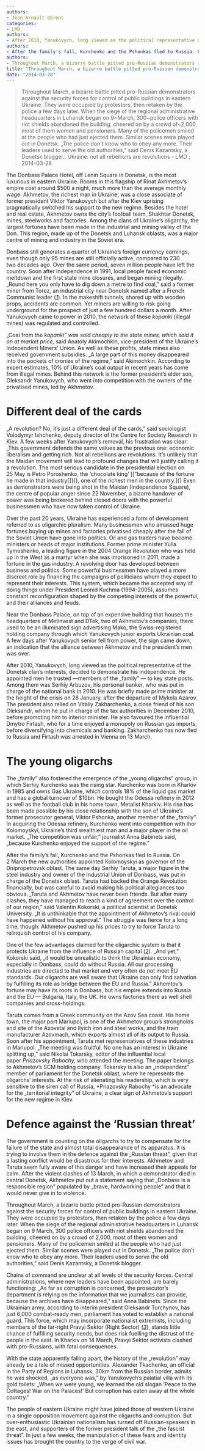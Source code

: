 ```yaml
---
authors: 
- Jean-Arnault Dérens
categories: 
- LMD
authors: 
- After 2010, Yanukovych, long viewed as the political representative of the Donetsk clan's interests, decided to demonstrate his independence. He appointed men he trusted ---members of the „family” --- to key state posts. Among them was Serhiy Arbuzov, his personal banker, who was put in charge of the national bank in~2010. He was briefly made prime minister at the height of the crisis on 28~January, after the departure of Mykola Azarov. The president also relied on Vitaliy Zakharchenko, a close friend of his son Oleksandr, whom he put in charge of the tax authorities in December~2010, before promoting him to interior minister. He also favoured the influential Dmytro Firtash, who for a time enjoyed a monopoly on Russian gas imports, before diversifying into chemicals and banking. Zakharchenko has now fled to Russia and Firtash was arrested in Vienna on 13~March.
authors: 
- After the family's fall, Kurchenko and the Pshonkas fled to Russia. On 2~March the new authorities appointed Kolomoyskyi as governor of the Dnipropetrovsk oblast. The same day Serhiy Taruta, a major figure in the steel industry and owner of the Industrial Union of Donbass, was put in charge of the Donetsk oblast. Taruta had backed the Orange Revolution financially, but was careful to avoid making his political allegiances too obvious. „Taruta and Akhmetov have never been friends. But after many clashes, they have managed to reach a kind of agreement over the control of our region,” said Valentin Kokorski, a political scientist at Donetsk University. „It is unthinkable that the appointment of Akhmetov's rival could have happened without his approval.” The struggle was fierce for a long time, though: Akhmetov pushed up his prices to try to force Taruta to relinquish control of his company.
authors: 
- Throughout March, a bizarre battle pitted pro-Russian demonstrators against the security forces for control of public buildings in eastern Ukraine. They were occupied by protestors, then retaken by the police a few days later. When the siege of the regional administrative headquarters in Luhansk began on 9~March, 300~police officers with riot shields abandoned the building, cheered on by a crowd of~2,000, most of them women and pensioners. Many of the policemen smiled at the people who had just ejected them. Similar scenes were played out in Donetsk. „The police don't know who to obey any more. Their leaders used to serve the old authorities,” said Denis Kazantsky, a Donetsk blogger.
title: "Throughout March, a bizarre battle pitted pro-Russian demonstrators against the security forces for control of public buildings in eastern Ukraine. They were occupied by protestors, then retaken by the police a few days later. When the siege of the regional administrative headquarters in Luhansk began on 9~March, 300~police officers with riot shields abandoned the building, cheered on by a crowd of~2,000, most of them women and pensioners. Many of the policemen smiled at the people who had just ejected them. Similar scenes were played out in Donetsk. „The police don't know who to obey any more. Their leaders used to serve the old authorities,” said Denis Kazantsky, a Donetsk blogger.:Ukraine: not all rebellions are revolutions"
date: "2014-03-28"
---
```

> Throughout March, a bizarre battle pitted pro-Russian demonstrators against the security forces for control of public buildings in eastern Ukraine. They were occupied by protestors, then retaken by the police a few days later. When the siege of the regional administrative headquarters in Luhansk began on 9~March, 300~police officers with riot shields abandoned the building, cheered on by a crowd of~2,000, most of them women and pensioners. Many of the policemen smiled at the people who had just ejected them. Similar scenes were played out in Donetsk. „The police don't know who to obey any more. Their leaders used to serve the old authorities,” said Denis Kazantsky, a Donetsk blogger.: Ukraine: not all rebellions are revolutions - LMD ; 2014-03-28

The Donbass Palace Hotel, off Lenin Square in Donetsk, is the most luxurious in eastern Ukraine. Rooms in this flagship of Rinat Akhmetov’s empire cost around \$500 a night, much more than the average monthly wage. Akhmetov, the richest man in Ukraine, was a close associate of former president Viktor Yanukovych but after the Kiev uprising pragmatically switched his support to the new regime. Besides the hotel and real estate, Akhmetov owns the city’s football team, Shakhtar Donetsk, mines, steelworks and factories. Among the clans of Ukraine’s oligarchy, the largest fortunes have been made in the industrial and mining valley of the Don. This region, made up of the Donetsk and Luhansk oblasts, was a major centre of mining and industry in the Soviet era.

Donbass still generates a quarter of Ukraine’s foreign currency earnings, even though only 95 mines are still officially active, compared to 230 two decades ago. Over the same period, seven million people have left the country. Soon after independence in 1991, local people faced economic meltdown and the first state mine closures, and began mining illegally. „Round here you only have to dig down a metre to find coal,” said a former miner from Torez, an industrial city near Donetsk named after a French Communist leader ([*1*](http://mondediplo.com/2014/04/03ukraine#nb1)). In the makeshift tunnels, shored up with wooden props, accidents are common. Yet miners are willing to risk going underground for the prospect of just a few hundred dollars a month. After Yanukovych came to power in 2010, the network of these *kopanki* (illegal mines) was regulated and controlled.

„Coal from the *kopanki” was sold cheaply to the state mines, which sold it on at market price,* said Anatoly Akimochkin, vice-president of the Ukraine’s Independent Miners’ Union. As well as these profits, state mines also received government subsidies. „A large part of this money disappeared into the pockets of cronies of the regime,” said Akimochkin. According to expert estimates, 10% of Ukraine’s coal output in recent years has come from illegal mines. Behind this network is the former president’s elder son, Oleksandr Yanukovych, who went into competition with the owners of the privatised mines, led by Akhmetov.

Different deal of the cards
===========================

„A revolution? No, it’s just a different deal of the cards,” said sociologist Volodymyr Ishchenko, deputy director of the Centre for Society Research in Kiev. A few weeks after Yanukovych’s removal, his frustration was clear: „This government defends the same values as the previous one: economic liberalism and getting rich. Not all rebellions are revolutions. It’s unlikely that the Maidan movement will lead to profound changes that will justify calling it a revolution. The most serious candidate in the presidential election on 25 May is Petro Poroshenko, the ‘chocolate king’ [\[”because of the fortune he made in that industry[\]]{}, one of the richest men in the country.]{} Even as demonstrators were being shot in the Maidan (Independence Square), the centre of popular anger since 22 November, a bizarre handover of power was being brokered behind closed doors with the powerful businessmen who have now taken control of Ukraine.

Over the past 20 years, Ukraine has experienced a form of development referred to as oligarchic pluralism. Many businessmen who amassed huge fortunes buying up mines and factories privatised cheaply after the fall of the Soviet Union have gone into politics. Oil and gas traders have become ministers or heads of major institutions. Former prime minister Yulia Tymoshenko, a leading figure in the 2004 Orange Revolution who was held up in the West as a martyr when she was imprisoned in 2011, made a fortune in the gas industry. A revolving door has developed between business and politics. Some powerful businessmen have played a more discreet role by financing the campaigns of politicians whom they expect to represent their interests. This system, which became the accepted way of doing things under President Leonid Kuchma (1994-2005), assumes constant reconfiguration shaped by the competing interests of the powerful, and their alliances and feuds.

Near the Donbass Palace, on top of an expensive building that houses the headquarters of Metinvest and DTek, two of Akhmetov’s companies, there used to be an illuminated sign advertising Mako, the Swiss-registered holding company through which Yanukovych junior exports Ukrainian coal. A few days after Yanukovych senior fell from power, the sign came down, an indication that the alliance between Akhmetov and the president’s men was over.

After 2010, Yanukovych, long viewed as the political representative of the Donetsk clan’s interests, decided to demonstrate his independence. He appointed men he trusted —members of the „family” — to key state posts. Among them was Serhiy Arbuzov, his personal banker, who was put in charge of the national bank in 2010. He was briefly made prime minister at the height of the crisis on 28 January, after the departure of Mykola Azarov. The president also relied on Vitaliy Zakharchenko, a close friend of his son Oleksandr, whom he put in charge of the tax authorities in December 2010, before promoting him to interior minister. He also favoured the influential Dmytro Firtash, who for a time enjoyed a monopoly on Russian gas imports, before diversifying into chemicals and banking. Zakharchenko has now fled to Russia and Firtash was arrested in Vienna on 13 March.

The young oligarchs
===================

The „family” also fostered the emergence of the „young oligarchs” group, in which Serhiy Kurchenko was the rising star. Kurchenko was born in Kharkiv in 1985 and owns Gas Ukraine, which controls 18% of the liquid gas market and has a global turnover of \$10bn. He bought the Odessa refinery in 2012 as well as the football club in his home town, Metalist Kharkiv. His rise has been made possible by his close relationship with the son of Ukraine’s former prosecutor general, Viktor Pshonka, another member of the „family”. In acquiring the Odessa refinery, Kurchenko went into competition with Ihor Kolomoyskyi, Ukraine’s third wealthiest man and a major player in the oil market. „The competition was unfair,” journalist Anna Babinets said, „because Kurchenko enjoyed the support of the regime.”

After the family’s fall, Kurchenko and the Pshonkas fled to Russia. On 2 March the new authorities appointed Kolomoyskyi as governor of the Dnipropetrovsk oblast. The same day Serhiy Taruta, a major figure in the steel industry and owner of the Industrial Union of Donbass, was put in charge of the Donetsk oblast. Taruta had backed the Orange Revolution financially, but was careful to avoid making his political allegiances too obvious. „Taruta and Akhmetov have never been friends. But after many clashes, they have managed to reach a kind of agreement over the control of our region,” said Valentin Kokorski, a political scientist at Donetsk University. „It is unthinkable that the appointment of Akhmetov’s rival could have happened without his approval.” The struggle was fierce for a long time, though: Akhmetov pushed up his prices to try to force Taruta to relinquish control of his company.

One of the few advantages claimed for the oligarchic system is that it protects Ukraine from the influence of Russian capital ([*2*](http://mondediplo.com/2014/04/03ukraine#nb2)). „And yet,” Kokorski said, „it would be unrealistic to think the Ukrainian economy, especially in Donbass, could do without Russia. All our processing industries are directed to that market and very often do not meet EU standards. Our oligarchs are well aware that Ukraine can only find salvation by fulfilling its role as bridge between the EU and Russia.” Akhemtov’s fortune may have its roots in Donbass, but his empire extends into Russia and the EU — Bulgaria, Italy, the UK. He owns factories there as well shell companies and cross-holdings.

Taruta comes from a Greek community on the Azov Sea coast. His home town, the major port Mariupol, is one of the Akhmetov group’s strongholds and site of the Azovstal and Ilyich iron and steel works, and the train manufacturer Azovmach, which exports almost all of its output to Russia. Soon after his appointment, Taruta met representatives of these industries in Mariupol. „The meeting was fruitful. No one has an interest in Ukraine splitting up,” said Nikolai Tokarsky, editor of the influential local paper *Priazovsky Rabochy,* who attended the meeting. The paper belongs to Akhmetov’s SCM holding company. Tokarsky is also an „independent” member of parliament for the Donetsk oblast, where he represents the oligarchs’ interests. At the risk of alienating his readership, which is very sensitive to the siren call of Russia, *Priazovsky Rabochy *is an advocate for the „territorial integrity” of Ukraine, a clear sign of Akhmetov’s support for the new regime in Kiev.

Defence against the ‘Russian threat’
====================================

The government is counting on the oligarchs to try to compensate for the failure of the state and almost total disappearance of its apparatus. It is trying to involve them in the defence against the „Russian threat”, given that a lasting conflict would be disastrous for their interests. Akhmetov and Taruta seem fully aware of this danger and have increased their appeals for calm. After the violent clashes of 13 March, in which a demonstrator died in central Donetsk, Akhmetov put out a statement saying that „Donbass is a responsible region” populated by „brave, hardworking people” and that it would never give in to violence.

Throughout March, a bizarre battle pitted pro-Russian demonstrators against the security forces for control of public buildings in eastern Ukraine. They were occupied by protestors, then retaken by the police a few days later. When the siege of the regional administrative headquarters in Luhansk began on 9 March, 300 police officers with riot shields abandoned the building, cheered on by a crowd of 2,000, most of them women and pensioners. Many of the policemen smiled at the people who had just ejected them. Similar scenes were played out in Donetsk. „The police don’t know who to obey any more. Their leaders used to serve the old authorities,” said Denis Kazantsky, a Donetsk blogger.

Chains of command are unclear at all levels of the security forces. Central administrations, where new leaders have been appointed, are barely functioning: „As far as corruption is concerned, the prosecutor’s department is relying on the information that we journalists can provide, because the archives have disappeared,” said Anna Babinets. Since the Ukrainian army, according to interim president Oleksandr Turchynov, has just 6,000 combat-ready men, parliament has voted to establish a national guard. This force, which may incorporate nationalist extremists, including members of the far-right Pravyi Sektor (Right Sector) ([*3*](http://mondediplo.com/2014/04/03ukraine#nb3)), stands little chance of fulfilling security needs, but does risk fuelling the distrust of the people in the east. In Kharkiv on 14 March, Pravyi Sektor activists clashed with pro-Russians, with fatal consequences.

With the state apparently falling apart, the history of the „revolution” may already be a tale of missed opportunities. Alexander Tkachenko, an official in the Party of Regions in Luhansk, 30km from the Russian border, admits he was shocked, „as everyone was,” by Yanukovych’s palatial villa with its gold toilets: „When we were young, we learned the old slogan ‘Peace to the Cottages! War on the Palaces!’ But corruption has eaten away at the whole country.”

The people of eastern Ukraine might have joined those of western Ukraine in a single opposition movement against the oligarchs and corruption. But over-enthusiastic Ukrainian nationalism has turned off Russian-speakers in the east, and supporters of the former president talk of the „the fascist threat”. In just a few weeks, the manipulation of these fears and identity issues has brought the country to the verge of civil war.
